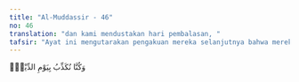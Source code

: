 ```yaml
---
title: "Al-Muddassir - 46"
no: 46
translation: "dan kami mendustakan hari pembalasan, "
tafsir: "Ayat ini mengutarakan pengakuan mereka selanjutnya bahwa mereka mendustakan hari kemudian. Artinya mereka mendustakan adanya hari hisab dan pembalasan atas segala perbuatan manusia, sampai datang kepada mereka keyakinan, yakni mati. Tegasnya mereka yakin dan melihat dengan mata kepala sendiri bahwa semuanya akan kembali kepada Allah di negeri akhirat.\n\nMaka tidak berguna lagi bagi mereka syafaat dari orang-orang yang memberi syafaat. Artinya kalau seseorang telah memiliki watak-watak seperti yang disebutkan dalam ayat di atas (tidak mengerjakan salat, tidak mau menghiraukan nafkah fakir-miskin, terlibat dalam perbuatan orang yang senang mencela, mendustakan kedatangan hari akhirat) syafaat (pertolongan) apa pun tidak berguna untuk menyelamatkan mereka dari siksaan api neraka. Sebab syafaat hanyalah berguna bagi yang berhak menerimanya."
---
```


وَكُنَّا نُكَذِّبُ بِيَوْمِ الدِّيْنِۙ
